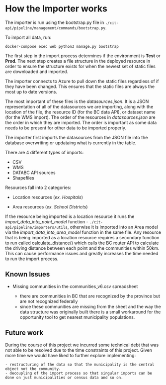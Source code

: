 # How the Importer works

The importer is run using the bootstrap.py file in `./cit-api/pipeline/management/commands/bootstrap.py`.

To import all data, run:

```
docker-compose exec web python3 manage.py bootstrap
```

The first step in the import process determines if the environment is **Test** or **Prod**.  The next step creates a file structure in the deployed resource in order to ensure the structure exists for when the newest set of static files are downloaded and imported.

The importer connects to Azure to pull down the static files regardless of if they have been changed. This ensures that the static files are always the most up to date versions.

The most important of these files is the _datasources.json_.  It is a JSON representation of all of the datasources we are importing, along with the location of the file, the resource ID (for the BC data API), or dataset name (for the WMS import).  The order of the resources in _datasources.json_ are the order in which they are imported. The order is important as some data needs to be present for other data to be imported properly. 

The importer first imports the datasources from the JSON file into the database overwriting or updataing what is currently in the table.

There are 4 different types of imports: 
    
* CSV
* WMS
* DATABC API sources
* Shapefiles


Resources fall into 2 categories:
    
* Location resources (_ex. Hospitals_)
    
* Area resources (_ex. School Districts_)

If the resource being imported is a location resource it runs the _import_data_into_point_model_ function - `./cit-api/pipeline/importers/utils`, otherwise it is imported into an Area model via the _import_data_into_area_model_ function in the same file.  Any resource that is being imported as a location resource requires a secondary function to run called calculate_distance() which calls the BC router API to calculate the driving distance between each point and the communities within 50km. This can cause performance issues and greatly increases the time needed to run the import process.

## Known Issues 

* Missing communities in the communities_v6.csv spreadsheet

    - there are communities in BC that are recognized by the province but are not recognized federally
	- since these communities are missing from the sheet and the way the data structure was originally built there is a small workaround for the opportunity tool to get nearest municipality populations.


## Future work

During the course of this project we incurred some technical debt that was not able to be resolved due to the time constraints of this project.  Given more time we would have liked to further explore implementing:

    - restructuring of the data so that the municipality is the central object not the community.
	- decoupling of the import process so that singular imports can be done on just municipalities or census data and so on.



